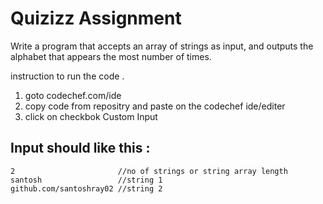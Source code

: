 # Quizizz Assignment

Write a program that accepts an array of strings as input, and outputs the alphabet that appears the most number of times.

instruction to run the code .

1. goto codechef.com/ide
2. copy code from repositry and paste on the codechef ide/editer
3. click on checkbok Custom Input 

## Input should like this : 
```
2                       //no of strings or string array length
santosh                 //string 1
github.com/santoshray02 //string 2
```
